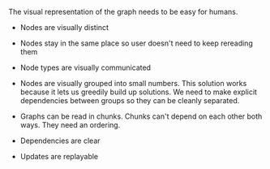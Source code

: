 The visual representation of the graph needs to be easy for humans.

- Nodes are visually distinct
- Nodes stay in the same place so user doesn't need to keep rereading them
- Node types are visually communicated
- Nodes are visually grouped into small numbers. This solution works because
  it lets us greedily build up solutions. We need to make explicit dependencies
  between groups so they can be cleanly separated.
- Graphs can be read in chunks. Chunks can't depend on each other both ways.
  They need an ordering.

- Dependencies are clear
- Updates are replayable



